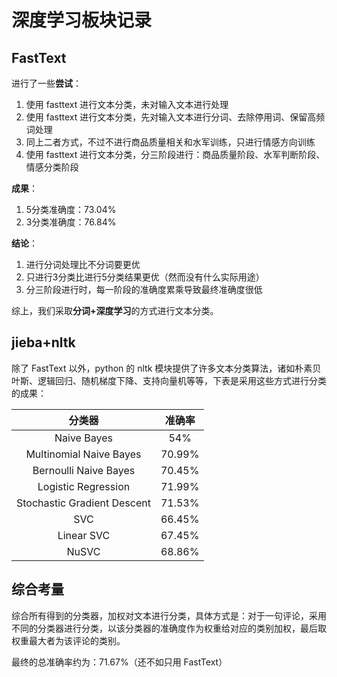 # 深度学习板块记录



## FastText

进行了一些**尝试**：

1. 使用 fasttext 进行文本分类，未对输入文本进行处理
2. 使用 fasttext 进行文本分类，先对输入文本进行分词、去除停用词、保留高频词处理
3. 同上二者方式，不过不进行商品质量相关和水军训练，只进行情感方向训练
4. 使用 fasttext 进行文本分类，分三阶段进行：商品质量阶段、水军判断阶段、情感分类阶段

**成果**：

1. 5分类准确度：73.04%
2. 3分类准确度：76.84%

**结论**：

1. 进行分词处理比不分词要更优
2. 只进行3分类比进行5分类结果更优（然而没有什么实际用途）
3. 分三阶段进行时，每一阶段的准确度累乘导致最终准确度很低

综上，我们采取**分词+深度学习**的方式进行文本分类。



## jieba+nltk

除了 FastText 以外，python 的 nltk 模块提供了许多文本分类算法，诸如朴素贝叶斯、逻辑回归、随机梯度下降、支持向量机等等，下表是采用这些方式进行分类的成果：

|                分类器                |  准确率   |
| :----------------------------------: | :-------: |
|         $\text{Naive Bayes}$         |  $54\%$   |
|   $\text{Multinomial Naive Bayes}$   | $70.99\%$ |
|    $\text{Bernoulli Naive Bayes}$    | $70.45\%$ |
|     $\text{Logistic Regression}$     | $71.99\%$ |
| $\text{Stochastic Gradient Descent}$ | $71.53\%$ |
|             $\text{SVC}$             | $66.45\%$ |
|         $\text{Linear SVC}$          | $67.45\%$ |
|            $\text{NuSVC}$            | $68.86\%$ |



## 综合考量

综合所有得到的分类器，加权对文本进行分类，具体方式是：对于一句评论，采用不同的分类器进行分类，以该分类器的准确度作为权重给对应的类别加权，最后取权重最大者为该评论的类别。

最终的总准确率约为：71.67%（还不如只用 FastText​）

